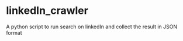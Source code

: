 linkedIn_crawler
================

A python script to run search on linkedIn and collect the result in JSON format
